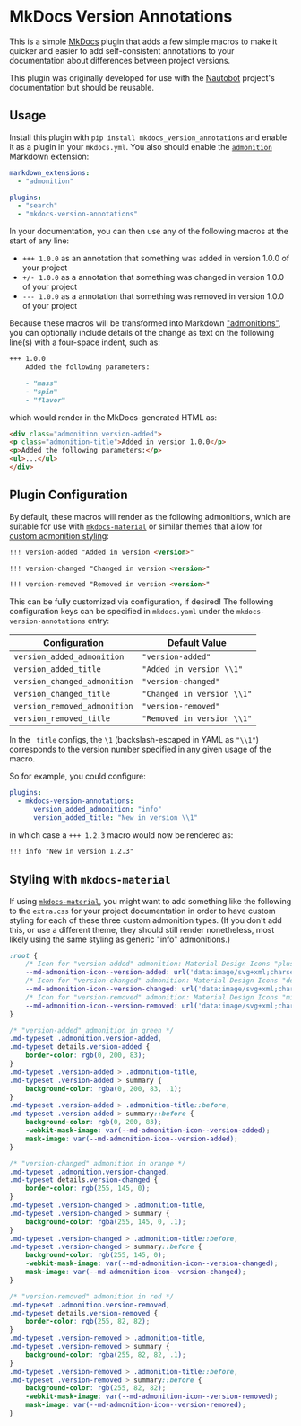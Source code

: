 # MkDocs Version Annotations

This is a simple [MkDocs](https://www.mkdocs.org/) plugin that adds a few simple macros to make it quicker and easier to add self-consistent annotations to your documentation about differences between project versions.

This plugin was originally developed for use with the [Nautobot](https://docs.nautobot.com/) project's documentation but should be reusable.

## Usage

Install this plugin with `pip install mkdocs_version_annotations` and enable it as a plugin in your `mkdocs.yml`. You also should enable the [`admonition`](https://python-markdown.github.io/extensions/admonition/) Markdown extension:

```yaml
markdown_extensions:
  - "admonition"

plugins:
  - "search"
  - "mkdocs-version-annotations"
```

In your documentation, you can then use any of the following macros at the start of any line:

- `+++ 1.0.0` as an annotation that something was added in version 1.0.0 of your project
- `+/- 1.0.0` as a annotation that something was changed in version 1.0.0 of your project
- `--- 1.0.0` as a annotation that something was removed in version 1.0.0 of your project

Because these macros will be transformed into Markdown ["admonitions"](https://python-markdown.github.io/extensions/admonition/), you can optionally include details of the change as text on the following line(s) with a four-space indent, such as:

```markdown
+++ 1.0.0
    Added the following parameters:

    - "mass"
    - "spin"
    - "flavor"
```

which would render in the MkDocs-generated HTML as:

```html
<div class="admonition version-added">
<p class="admonition-title">Added in version 1.0.0</p>
<p>Added the following parameters:</p>
<ul>...</ul>
</div>
```

## Plugin Configuration

By default, these macros will render as the following admonitions, which are suitable for use with [`mkdocs-material`](https://squidfunk.github.io/mkdocs-material/) or similar themes that allow for [custom admonition styling](https://squidfunk.github.io/mkdocs-material/reference/admonitions/#custom-admonitions):

```markdown
!!! version-added "Added in version <version>"
```

```markdown
!!! version-changed "Changed in version <version>"
```

```markdown
!!! version-removed "Removed in version <version>"
```

This can be fully customized via configuration, if desired! The following configuration keys can be specified in `mkdocs.yaml` under the `mkdocs-version-annotations` entry:

| Configuration                | Default Value              |
| ---------------------------- | -------------------------- |
| `version_added_admonition`   | `"version-added"`          |
| `version_added_title`        | `"Added in version \\1"`   |
| `version_changed_admonition` | `"version-changed"`        |
| `version_changed_title`      | `"Changed in version \\1"` |
| `version_removed_admonition` | `"version-removed"`        |
| `version_removed_title`      | `"Removed in version \\1"` |

In the `_title` configs, the `\1` (backslash-escaped in YAML as `"\\1"`) corresponds to the version number specified in any given usage of the macro.

So for example, you could configure:

```yaml
plugins:
  - mkdocs-version-annotations:
      version_added_admonition: "info"
      version_added_title: "New in version \\1"
```

in which case a `+++ 1.2.3` macro would now be rendered as:

```markdown
!!! info "New in version 1.2.3"
```

## Styling with `mkdocs-material`

If using [`mkdocs-material`](https://squidfunk.github.io/mkdocs-material/), you might want to add something like the following to the `extra.css` for your project documentation in order to have custom styling for each of these three custom admonition types. (If you don't add this, or use a different theme, they should still render nonetheless, most likely using the same styling as generic "info" admonitions.)

```css
:root {     
    /* Icon for "version-added" admonition: Material Design Icons "plus-box-outline" */
    --md-admonition-icon--version-added: url('data:image/svg+xml;charset=utf-8,<svg xmlns="http://www.w3.org/2000/svg" viewBox="0 0 24 24"><path d="M19 19V5H5v14h14m0-16a2 2 0 0 1 2 2v14a2 2 0 0 1-2 2H5a2 2 0 0 1-2-2V5a2 2 0 0 1 2-2h14m-8 4h2v4h4v2h-4v4h-2v-4H7v-2h4V7Z"/></svg>');
    /* Icon for "version-changed" admonition: Material Design Icons "delta" */
    --md-admonition-icon--version-changed: url('data:image/svg+xml;charset=utf-8,<svg xmlns="http://www.w3.org/2000/svg" viewBox="0 0 24 24"><path d="M12 7.77 18.39 18H5.61L12 7.77M12 4 2 20h20"/></svg>');
    /* Icon for "version-removed" admonition: Material Design Icons "minus-circle-outline" */
    --md-admonition-icon--version-removed: url('data:image/svg+xml;charset=utf-8,<svg xmlns="http://www.w3.org/2000/svg" viewBox="0 0 24 24"><path d="M12 20c-4.41 0-8-3.59-8-8s3.59-8 8-8 8 3.59 8 8-3.59 8-8 8m0-18A10 10 0 0 0 2 12a10 10 0 0 0 10 10 10 10 0 0 0 10-10A10 10 0 0 0 12 2M7 13h10v-2H7"/></svg>');
}

/* "version-added" admonition in green */
.md-typeset .admonition.version-added,
.md-typeset details.version-added {
    border-color: rgb(0, 200, 83);
}
.md-typeset .version-added > .admonition-title,
.md-typeset .version-added > summary {
    background-color: rgba(0, 200, 83, .1);
}
.md-typeset .version-added > .admonition-title::before,
.md-typeset .version-added > summary::before {
    background-color: rgb(0, 200, 83);
    -webkit-mask-image: var(--md-admonition-icon--version-added);
    mask-image: var(--md-admonition-icon--version-added);
}

/* "version-changed" admonition in orange */
.md-typeset .admonition.version-changed,
.md-typeset details.version-changed {
    border-color: rgb(255, 145, 0);
}
.md-typeset .version-changed > .admonition-title,
.md-typeset .version-changed > summary {
    background-color: rgba(255, 145, 0, .1);
}
.md-typeset .version-changed > .admonition-title::before,
.md-typeset .version-changed > summary::before {
    background-color: rgb(255, 145, 0);
    -webkit-mask-image: var(--md-admonition-icon--version-changed);
    mask-image: var(--md-admonition-icon--version-changed);
}

/* "version-removed" admonition in red */
.md-typeset .admonition.version-removed,
.md-typeset details.version-removed {
    border-color: rgb(255, 82, 82);
}
.md-typeset .version-removed > .admonition-title,
.md-typeset .version-removed > summary {
    background-color: rgba(255, 82, 82, .1);
}
.md-typeset .version-removed > .admonition-title::before,
.md-typeset .version-removed > summary::before {
    background-color: rgb(255, 82, 82);
    -webkit-mask-image: var(--md-admonition-icon--version-removed);
    mask-image: var(--md-admonition-icon--version-removed);
}
```
